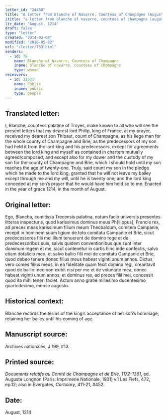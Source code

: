 ```yaml
---
letter_id: "24460"
title: "A letter from Blanche of Navarre, Countess of Champagne (August, 1214)"
ititle: "a letter from blanche of navarre, countess of champagne (august, 1214)"
ltr_date: "August, 1214"
draft: false
type: "letter"
created: "2014-03-04"
modified: "2016-05-02"
url: "/letter/753.html"
senders:
  - id: 78
    name: Blanche of Navarre, Countess of Champagne
    iname: blanche of navarre, countess of champagne
    type: woman
receivers:
  - id: 21531
    name: Public
    iname: public
    type: people
---
```

<h2> Translated letter:</h2>I, Blanche, countess palatine of Troyes, make known to all who will see the present letters that my dearest lord Philip, king of France, at my prayer, received my dearest son Thibaut, count of Champagne, as his liege man for the whole county of Champagne and Brie, as the predecessors of my son had held it from the lord king and his predecessors, except for agreements between the lord king and myself as contained in charters mutually agreed/composed, and except also for my dower and the custody of my son for the county of Champagne and Brie, which I should hold until my son reaches the age of twenty-one.  Truly, said count my son in the pledge which he made to the lord king, granted that he will not leave my bailey except through me and my will, until he is twenty one; and the lord king conceded at my son’s prayer that he would have him held so to me.
Enacted in the year of grace 1214, in the month of August.
<h2 class="mt-4"> Original letter:</h2>Ego, Blancha, comitissa Trecensis palatina, notum facio universis presentes litteras inspecturis, quod karissimus dominus meus Ph[ilippus], Francie rex, ad preces meas karissimum filium meum Theobaldum, comitem Campanie, recepit in hominem suum ligium de toto comitatu Campanie et Brie, sicut predecessores filii mei illum tenuerunt de domino rege et de predecessoribus suis, salvis quidem conventionibus que sunt inter dominum regem et me, sicut contenetur in cartis hinc inde confectis, salvo etiam dotalicio meo, et salvo ballio filii mei de comitatu Campanie et Brie, quod debeo tenere donec filius meus habeat viginti unum annos.  Dictus vero comes filius meus, in ea fidelitate quam fecit domino regi, creantavit quod de ballio meo non exibit nisi per me et de voluntate mea, donec habeat viginti unum annos; et dominus rex, ad preces filii mei, concessit quod ita mihi teneri faciet.  Actum anno gratie millesimo ducentesimo quartodecimo, mense augusto.
<h2 class="mt-4"> Historical context:</h2>Blanche records the terms of the king’s acceptance of her son’s hommage, retaining her bailey until his coming of age.
<h2 class="mt-4"> Manuscript source:</h2>Archives nationales, J 199, #13.
<h2 class="mt-4"> Printed source:</h2><p><em>Documents relatifs au Comté de Champagne et de Brie, 1172-1361</em>, ed. Auguste Longnon (Paris: Imprimerie Nationale, 1901) v.1 Les Fiefs, 472, ep.12; also in Evergates, <em>Cartulary</em>, 411-21, #452.</p><h2 class="mt-4"> Date:</h2>August, 1214